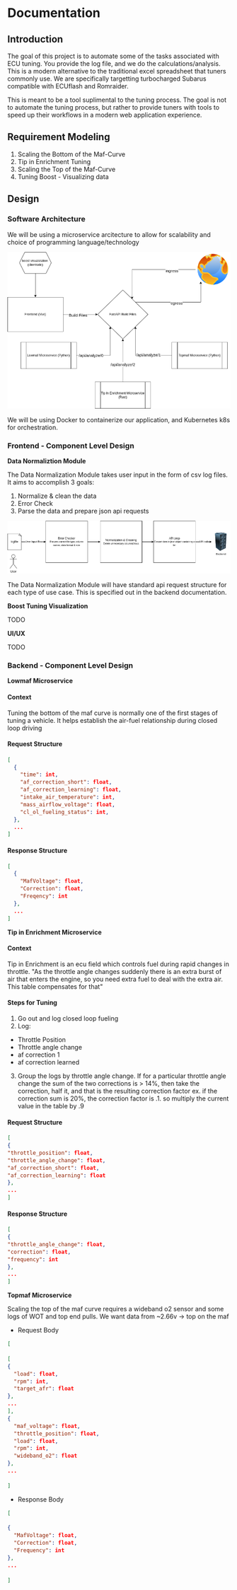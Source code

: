 # **Documentation**

## **Introduction**

The goal of this project is to automate some of the tasks associated with ECU tuning. You provide the log file, and we do the calculations/analysis. This is a modern alternative to the traditional excel spreadsheet that tuners commonly use. We are specifically targetting turbocharged Subarus compatible with ECUflash and Romraider.

This is meant to be a tool suplimental to the tuning process. The goal is not to automate the tuning process, but rather to provide tuners with tools to speed up their workflows in a modern web application experience.   

## **Requirement Modeling**

1. Scaling the Bottom of the Maf-Curve
2. Tip in Enrichment Tuning
3. Scaling the Top of the Maf-Curve
4. Tuning Boost - Visualizing data

## **Design**

### **Software Architecture**

We will be using a microservice arcitecture to allow for scalability and choice of programming language/technology

![Microservice Architecture](Diagrams/microserviceArcitecture.drawio.png?raw=true "Diagram")

We will be using Docker to containerize our application, and Kubernetes k8s for orchestration.


### **Frontend - Component Level Design**

**Data Normaliztion Module**

The Data Normalization Module takes user input in the form of csv log files. It aims to accomplish 3 goals:
1. Normalize & clean the data
2. Error Check
3. Parse the data and prepare json api requests

![Data Normalization Module Component Level Diagram](Diagrams/DataNormalizationModule.drawio.png?raw=true "Diagram")

The Data Normalization Module will have standard api request structure for each type of use case. This is specified out in the backend documentation. 

**Boost Tuning Visualization**

TODO

**UI/UX**

TODO

### **Backend - Component Level Design**

**Lowmaf Microservice**

#### Context

Tuning the bottom of the maf curve is normally one of the first stages of tuning a vehicle. It helps establish the air-fuel relationship during closed loop driving

#### Request Structure
```json
[
  {
    "time": int,
    "af_correction_short": float,
    "af_correction_learning": float,
    "intake_air_temperature": int,
    "mass_airflow_voltage": float,
    "cl_ol_fueling_status": int,
  },
  ...
]
```
#### Response Structure
```json
[
  {
    "MafVoltage": float,
    "Correction": float,
    "Freqency": int
  },
  ...
]
```
**Tip in Enrichment Microservice**

#### Context
Tip in Enrichment is an ecu field which controls fuel during rapid changes in throttle.
"As the throttle angle changes suddenly there is an extra burst of air that enters the engine, so you need extra fuel to deal with the extra air. This table compensates for that" 

#### Steps for Tuning
1. Go out and log closed loop fueling 
2. Log: 
  * Throttle Position
  * Throttle angle change
  * af correction 1
  * af correction learned
3. Group the logs by throttle angle change. If for a particular throttle angle change the sum of the two corrections is > 14%, then take the correction, half it, and that is the resulting correction factor
ex. if the correction sum is 20%, the correction factor is .1. so multiply the current value in the table by .9

#### Request Structure
```json
[
{
"throttle_position": float,
"throttle_angle_change": float,
"af_correction_short": float,
"af_correction_learning": float
},
...
]
```

#### Response Structure
```json
[
{
"throttle_angle_change": float,
"correction": float,
"frequency": int
},
...
]
```

**Topmaf Microservice**

Scaling the top of the maf curve requires a wideband o2 sensor and some logs of WOT and top end pulls. 
We want data from ~2.66v -> top on the maf

* Request Body
```json
[

[
{
  "load": float,
  "rpm": int,
  "target_afr": float
},
...
],
{
  "maf_voltage": float,
  "throttle_position": float,
  "load": float,
  "rpm": int,
  "wideband_o2": float
},
...

]
```

* Response Body
```json 
[

{
  "MafVoltage": float,
  "Correction": float,
  "Frequency": int
},
...

]